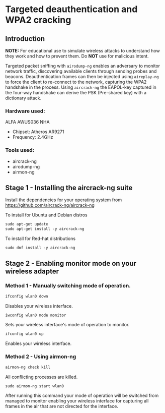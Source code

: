# Targeted deauthentication and WPA2 cracking

## Introduction

**NOTE:** For educational use to simulate wireless attacks to understand how they work and how to prevent them. Do **NOT** use for malicious intent.

Targeted packet sniffing with `airodump-ng` enables an adversary to monitor network traffic, discovering available clients through sending probes and beacons. Deauthentication frames can then be injected using `aireplay-ng` to force the client to re-connect to the network, capturing the WPA2 handshake in the process. Using `aircrack-ng` the EAPOL-key captured in the four-way handshake can derive the PSK (Pre-shared key) with a dictionary attack.

### Hardware used:
ALFA AWUS036 NHA
- Chipset: Atheros AR9271
- Frequency: 2.4GHz

### Tools used:
 - aircrack-ng
 - airodump-ng
 - airmon-ng

## Stage 1 - Installing the aircrack-ng suite

Install the dependencies for your operating system from https://github.com/aircrack-ng/aircrack-ng

To install for Ubuntu and Debian distros

```html
sudo apt-get update
sudo apt-get install -y aircrack-ng
```

To install for Red-hat distributions

```html
sudo dnf install -y aircrack-ng
```

## Stage 2 - Enabling monitor mode on your wireless adapter

### Method 1 - Manually switching mode of operation.
```html
ifconfig wlan0 down
```
Disables your wireless interface.
```html
iwconfig wlan0 mode monitor
```
Sets your wireless interface's mode of operation to monitor.
```html
ifconfig wlan0 up
```
Enables your wireless interface.

### Method 2 - Using airmon-ng

```html
airmon-ng check kill
```
All conflicting processes are killed.
```html
sudo airmon-ng start wlan0
```
After running this command your mode of operation will be switched from managed to monitor enabling your wireless interface for capturing all frames in the air that are not directed for the interface. 
